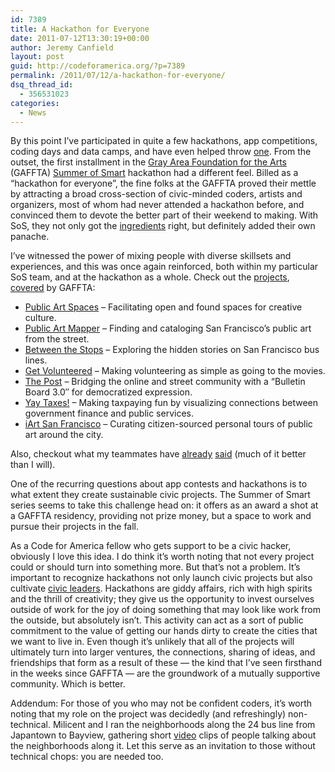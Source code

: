 ```yaml
---
id: 7389
title: A Hackathon for Everyone
date: 2011-07-12T13:30:19+00:00
author: Jeremy Canfield
layout: post
guid: http://codeforamerica.org/?p=7389
permalink: /2011/07/12/a-hackathon-for-everyone/
dsq_thread_id:
  - 356531023
categories:
  - News
---
```

[<img class="aligncenter size-full wp-image-6540" title="header4" src="http://codeforamerica.org/wp-content/uploads/2011/06/header4.png" alt="" />](http://codeforamerica.org/wp-content/uploads/2011/06/header4.png)By this point I’ve participated in quite a few hackathons, app competitions, coding days and data camps, and have even helped throw [one](http://codeforamerica.org/2011/03/04/presidents-day-data-camp-dc/). From the outset, the first installment in the [Gray Area Foundation for the Arts](http://www.gaffta.org/about/ "GAFFTA") (GAFFTA) [Summer of Smart](http://www.summerofsmart.org/) hackathon had a different feel. Billed as a “hackathon for everyone”, the fine folks at the GAFFTA proved their mettle by attracting a broad cross-section of civic-minded coders, artists and organizers, most of whom had never attended a hackathon before, and convinced them to devote the better part of their weekend to making. With SoS, they not only got the [ingredients](http://codeforamerica.org/2011/05/31/hack-for-change/) right, but definitely added their own panache.

I’ve witnessed the power of mixing people with diverse skillsets and experiences, and this was once again reinforced, both within my particular SoS team, and at the hackathon as a whole. Check out the [projects](http://www.summerofsmart.org/projects/), [covered](http://www.summerofsmart.org/blog/one-month-in-summer-of-smart-has-reimagined-democracy-through-grassroots-innovation/) by GAFFTA:

  * [Public Art Spaces](http://www.summerofsmart.org/projects/public-art-spaces-2/) – Facilitating open and found spaces for creative culture.
  * [Public Art Mapper](http://www.summerofsmart.org/projects/public-art-mapper/) – Finding and cataloging San Francisco’s public art from the street.
  * [Between the Stops](http://www.summerofsmart.org/projects/between-the-stops/) – Exploring the hidden stories on San Francisco bus lines.
  * [Get Volunteered](http://www.summerofsmart.org/projects/getvolunteered/) – Making volunteering as simple as going to the movies.
  * [The Post](http://www.summerofsmart.org/projects/the-post/) – Bridging the online and street community with a “Bulletin Board 3.0″ for democratized expression.
  * [Yay Taxes!](http://www.summerofsmart.org/projects/yay-taxes/) – Making taxpaying fun by visualizing connections between government finance and public services.
  * [iArt San Francisco](http://www.summerofsmart.org/projects/iart-san-francisco/) – Curating citizen-sourced personal tours of public art around the city.

Also, checkout what my teammates have [already](http://lemonary.com/2011/06/urbanism/) [said](http://www.shareable.net/blog/urban-innovation-requires-a-hackathon-for-everyone) (much of it better than I will).

One of the recurring questions about app contests and hackathons is to what extent they create sustainable civic projects. The Summer of Smart series seems to take this challenge head on: it offers as an award a shot at a GAFFTA residency, providing not prize money, but a space to work and pursue their projects in the fall.

As a Code for America fellow who gets support to be a civic hacker, obviously I love this idea. I do think it’s worth noting that not every project could or should turn into something more. But that’s not a problem. It’s important to recognize hackathons not only launch civic projects but also cultivate [civic leaders](http://infovegan.com/2010/06/22/build-communities-not-apps-contests). Hackathons are giddy affairs, rich with high spirits and the thrill of creativity; they give us the opportunity to invest ourselves outside of work for the joy of doing something that may look like work from the outside, but absolutely isn’t. This activity can act as a sort of public commitment to the value of getting our hands dirty to create the cities that we want to live in. Even though it’s unlikely that all of the projects will ultimately turn into larger ventures, the connections, sharing of ideas, and friendships that form as a result of these &#8212; the kind that I’ve seen firsthand in the weeks since GAFFTA &#8212; are the groundwork of a mutually supportive community. Which is better.

Addendum: For those of you who may not be confident coders, it’s worth noting that my role on the project was decidedly (and refreshingly) non-technical. Milicent and I ran the neighborhoods along the 24 bus line from Japantown to Bayview, gathering short [video](http://vimeo.com/25608092) clips of people talking about the neighborhoods along it. Let this serve as an invitation to those without technical chops: you are needed too.